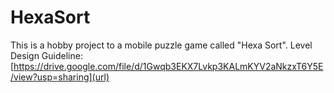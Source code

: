# HexaSort
This is a hobby project to a mobile puzzle game called "Hexa Sort".
Level Design Guideline: [https://drive.google.com/file/d/1Gwqb3EKX7Lvkp3KALmKYV2aNkzxT6Y5E/view?usp=sharing](url)
